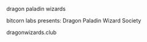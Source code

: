 dragon paladin wizards

bitcorn labs presents: 
Dragon Paladin Wizard Society

dragonwizards.club


